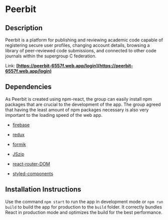 # Peerbit

## Description
Peerbit is a platform for publishing and reviewing academic code capable of registering secure user profiles, changing account details, browsing a library of peer-reviewed code submissions, and connected to other code journals within the supergroup C federation.

Link: **[https://peerbit-6557f.web.app/login](https://peerbit-6557f.web.app/login)**

## Dependencies

As Peerbit is created using npm-react, the group can easily install npm packages that are crucial to the development of the app. The group agreed that having the least amount of npm packages necessary is also very important to the loading speed of the web app.

-   [firebase](https://www.npmjs.com/package/firebase)
    
-   [redux](https://www.npmjs.com/package/redux)
    
-   [formik](https://www.npmjs.com/package/formik)
    
-   [JSzip](https://www.npmjs.com/package/jszip)
    
-   [react-router-DOM](https://www.npmjs.com/package/react-router-dom)
    
-   [styled-components](https://www.npmjs.com/package/styled-components)

## Installation Instructions

Use the command `npm start` to run the app in development mode or `npm run build` to build the app for production to the `build` folder. It correctly bundles React in production mode and optimizes the build for the best performance.
